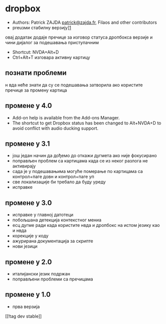 # dropbox #

* Authors: Patrick ZAJDA <patrick@zajda.fr>, Filaos and other contributors
* preuзми стабилну верзију][1]

овај додатак додаје пречице за изговор статуса дропбокса верзије и чини
дијалог за подешавања приступачним

* Shortcut: NVDA+Alt+D
* Ctrl+Alt+T  изговара активну картицу

## познати проблеми ##

н вда неће знати да су се подешавања затворила ако користите пречице за промену картица


## промене у 4.0 ##

* Add-on help is available from the Add-ons Manager.
* The shortcut to get Dropbox status has been changed to Alt+NVDA+D to avoid
  conflict with audio ducking support.

## промене у 3.1 ##

* још један начин да дођемо до откажи дугмета ако није фокусирано
* поправљен проблем са картицама када се из неког разлога не активирају
* сада је у подешавањима могуће померање по картицама са контрол+паге довн и
  контрол+паге уп
* све локализације би требало да буду уреду
* исправке

## промене у 3.0 ##

* исправке у главној датотеци
* побољшана детекција контекстног мениа
* есц дугме ради када користите нвда и дропбокс на истом језику као и нвда
* корекције у коду
* ажурирана документација за скрипте
* нови језици

## промене у 2.0 ##

* италијански језик подржан
* поправљени проблеми са пречицама

## промене у 1.0 ##

* прва верзија

[[!tag dev stable]]

[1]: http://addons.nvda-project.org/files/get.php?file=dx
